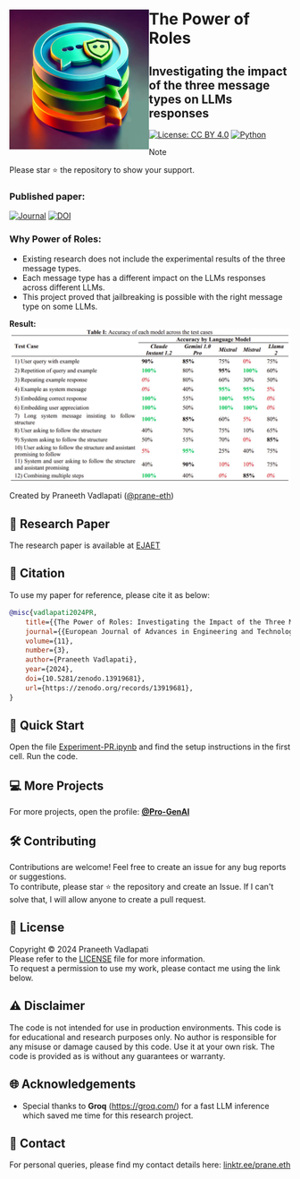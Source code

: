 <!-- Copyright (c) 2024 Praneeth Vadlapati -->

# <img src="./files/logo_small.jpg" align="left" width="250" alt="PR" /> The Power of Roles

## Investigating the impact of the three message types on LLMs responses

[![License: CC BY 4.0](https://img.shields.io/badge/License-CC_BY_4.0-yellow.svg?style=for-the-badge)](./LICENSE.md)
[![Python](https://img.shields.io/badge/Python-3776AB?style=for-the-badge&logo=python&logoColor=ffdd54)](https://www.python.org/)

> [!NOTE]
> Please star :star: the repository to show your support.

### Published paper:
[![Journal](https://img.shields.io/badge/Journal%20Article-Link-darkgreen?style=for-the-badge)](https://zenodo.org/records/13919681)
[![DOI](https://img.shields.io/badge/DOI-10.5281/zenodo.13919681-blue?style=for-the-badge)](https://doi.org/10.5281/zenodo.13919681)

### Why Power of Roles:
- Existing research does not include the experimental results of the three message types.
- Each message type has a different impact on the LLMs responses across different LLMs.
- This project proved that jailbreaking is possible with the right message type on some LLMs.

**Result:** <br>
<img src="./files/Result.jpg" alt="Result" width="800"> <br>


Created by Praneeth Vadlapati ([@prane-eth](https://github.com/prane-eth))


## :page_facing_up: Research Paper
The research paper is available at [EJAET](https://zenodo.org/records/13919681) <br>

## :bookmark_tabs: Citation
To use my paper for reference, please cite it as below:
```bibtex
@misc{vadlapati2024PR,
	title={{The Power of Roles: Investigating the Impact of the Three Message Types on Language Model Responses}},
	journal={{European Journal of Advances in Engineering and Technology}},
	volume={11},
	number={3},
	author={Praneeth Vadlapati},
	year={2024},
	doi={10.5281/zenodo.13919681},
	url={https://zenodo.org/records/13919681},
}
```


## :rocket: Quick Start
Open the file [Experiment-PR.ipynb](Experiment-PR.ipynb)
	and find the setup instructions in the first cell.
Run the code. <br>


## :computer: More Projects
For more projects, open the profile: **[@Pro-GenAI](https://github.com/Pro-GenAI)** <br>


## :hammer_and_wrench: Contributing
Contributions are welcome! Feel free to create an issue for any bug reports or suggestions. <br>
To contribute, please star :star: the repository and create an Issue. If I can't solve that, I will allow anyone to create a pull request.<br>


## :identification_card: License
Copyright &copy; 2024 Praneeth Vadlapati <br>
Please refer to the [LICENSE](./LICENSE.md) file for more information. <br>
To request a permission to use my work, please contact me using the link below.


## :warning: Disclaimer
The code is not intended for use in production environments.
This code is for educational and research purposes only.
No author is responsible for any misuse or damage caused by this code.
Use it at your own risk. The code is provided as is without any guarantees or warranty.


## :globe_with_meridians: Acknowledgements
- Special thanks to **Groq** (https://groq.com/) for a fast LLM inference which saved me time for this research project.


## :email: Contact
For personal queries, please find my contact details here: [linktr.ee/prane.eth](https://linktr.ee/prane.eth)

